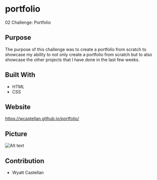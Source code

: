 # portfolio
02 Challenge: Portfolio

## Purpose
The purpose of this challenge was to create a portfolio
from scratch to showcase my ability to not only create a
portfolio from scratch but to also showcase the other projects
that I have done in the last few weeks.

## Built With
* HTML
* CSS

## Website 
https://wcastellan.github.io/portfolio/

## Picture
![Alt text]()

## Contribution
* Wyatt Castellan
